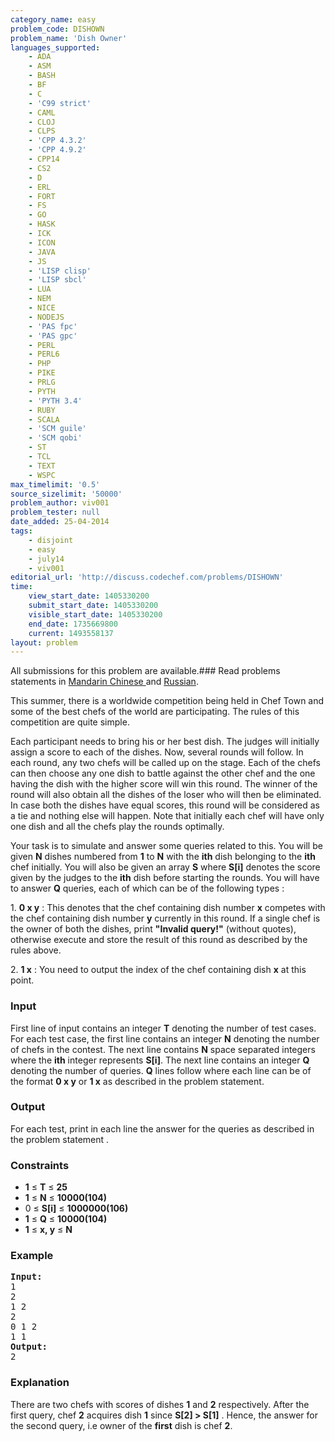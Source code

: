 ```yaml
---
category_name: easy
problem_code: DISHOWN
problem_name: 'Dish Owner'
languages_supported:
    - ADA
    - ASM
    - BASH
    - BF
    - C
    - 'C99 strict'
    - CAML
    - CLOJ
    - CLPS
    - 'CPP 4.3.2'
    - 'CPP 4.9.2'
    - CPP14
    - CS2
    - D
    - ERL
    - FORT
    - FS
    - GO
    - HASK
    - ICK
    - ICON
    - JAVA
    - JS
    - 'LISP clisp'
    - 'LISP sbcl'
    - LUA
    - NEM
    - NICE
    - NODEJS
    - 'PAS fpc'
    - 'PAS gpc'
    - PERL
    - PERL6
    - PHP
    - PIKE
    - PRLG
    - PYTH
    - 'PYTH 3.4'
    - RUBY
    - SCALA
    - 'SCM guile'
    - 'SCM qobi'
    - ST
    - TCL
    - TEXT
    - WSPC
max_timelimit: '0.5'
source_sizelimit: '50000'
problem_author: viv001
problem_tester: null
date_added: 25-04-2014
tags:
    - disjoint
    - easy
    - july14
    - viv001
editorial_url: 'http://discuss.codechef.com/problems/DISHOWN'
time:
    view_start_date: 1405330200
    submit_start_date: 1405330200
    visible_start_date: 1405330200
    end_date: 1735669800
    current: 1493558137
layout: problem
---
```

All submissions for this problem are available.###  Read problems statements in [Mandarin Chinese ](http://www.codechef.com/download/translated/JULY14/mandarin/DISHOWN.pdf) and [Russian](http://www.codechef.com/download/translated/JULY14/russian/DISHOWN.pdf).

This summer, there is a worldwide competition being held in Chef Town and some of the best chefs of the world are participating. The rules of this competition are quite simple.

 Each participant needs to bring his or her best dish. The judges will initially assign a score to each of the dishes. Now, several rounds will follow. In each round, any two chefs will be called up on the stage. Each of the chefs can then choose any one dish to battle against the other chef and the one having the dish with the higher score will win this round. The winner of the round will also obtain all the dishes of the loser who will then be eliminated. In case both the dishes have equal scores, this round will be considered as a tie and nothing else will happen. Note that initially each chef will have only one dish and all the chefs play the rounds optimally.

 Your task is to simulate and answer some queries related to this. You will be given **N** dishes numbered from **1** to **N** with the **ith** dish belonging to the **ith** chef initially. You will also be given an array **S** where **S\[i\]** denotes the score given by the judges to the **ith** dish before starting the rounds. You will have to answer **Q** queries, each of which can be of the following types :

1\.  **0 x y** : This denotes that the chef containing dish number **x** competes with the chef containing dish number  **y**  currently in this round. If a single chef is the owner of both the dishes, print **"Invalid query!"** (without quotes), otherwise execute and store the result of this round as described by the rules above.

2\.  **1 x**  : You need to output the index of the chef containing dish **x** at this point.

### Input

First line of input contains an integer **T** denoting the number of test cases. For each test case, the first line contains an integer **N** denoting the number of chefs in the contest. The next line contains **N** space separated integers where the **ith** integer represents **S\[i\]**. The next line contains an integer **Q** denoting the number of queries.  **Q**  lines follow where each line can be of the format  **0 x y**  or  **1 x**  as described in the problem statement.

### Output

 For each test, print in each line the answer for the queries as described in the problem statement .

### Constraints

- **1** ≤ **T** ≤ **25**
- **1** ≤ **N** ≤ **10000(104)**
- 0 ≤ **S\[i\]** ≤ **1000000(106)**
- **1** ≤ **Q** ≤ **10000(104)**
- **1** ≤ **x, y** ≤  **N**

### Example

<pre><b>Input:</b>
1
2
1 2
2
0 1 2
1 1
<b>Output:</b>
2
</pre>
### Explanation

There are two chefs with scores of dishes  **1**  and  **2**  respectively. After the first query, chef  **2**  acquires dish  **1**  since  **S\[2\] &gt; S\[1\]** . Hence, the answer for the second query, i.e owner of the **first** dish is chef **2**.
